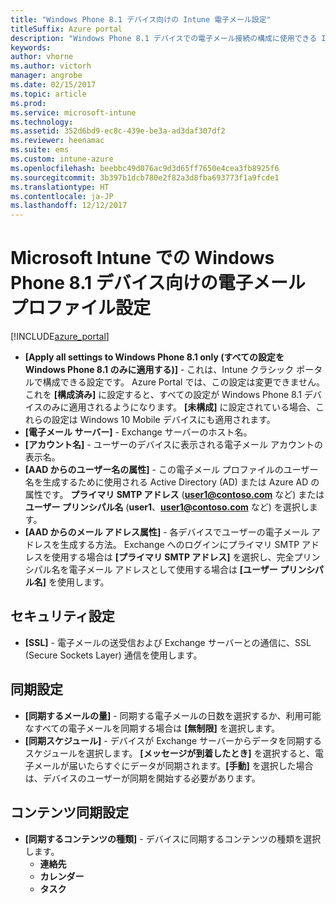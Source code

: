 ```yaml
---
title: "Windows Phone 8.1 デバイス向けの Intune 電子メール設定"
titleSuffix: Azure portal
description: "Windows Phone 8.1 デバイスでの電子メール接続の構成に使用できる Intune 設定について説明します。\""
keywords: 
author: vhorne
ms.author: victorh
manager: angrobe
ms.date: 02/15/2017
ms.topic: article
ms.prod: 
ms.service: microsoft-intune
ms.technology: 
ms.assetid: 352d6bd9-ec8c-439e-be3a-ad3daf307df2
ms.reviewer: heenamac
ms.suite: ems
ms.custom: intune-azure
ms.openlocfilehash: beebbc49d076ac9d3d65ff7650e4cea3fb8925f6
ms.sourcegitcommit: 3b397b1dcb780e2f82a3d8fba693773f1a9fcde1
ms.translationtype: HT
ms.contentlocale: ja-JP
ms.lasthandoff: 12/12/2017
---
```

# <a name="email-profile-settings-for-windows-phone-81-devices-in-microsoft-intune"></a>Microsoft Intune での Windows Phone 8.1 デバイス向けの電子メール プロファイル設定

[!INCLUDE[azure_portal](./includes/azure_portal.md)]


- **[Apply all settings to Windows Phone 8.1 only (すべての設定を Windows Phone 8.1 のみに適用する)]** - これは、Intune クラシック ポータルで構成できる設定です。 Azure Portal では、この設定は変更できません。 これを **[構成済み]** に設定すると、すべての設定が Windows Phone 8.1 デバイスのみに適用されるようになります。 **[未構成]** に設定されている場合、これらの設定は Windows 10 Mobile デバイスにも適用されます。
- **[電子メール サーバー]** - Exchange サーバーのホスト名。
- **[アカウント名]** - ユーザーのデバイスに表示される電子メール アカウントの表示名。
- **[AAD からのユーザー名の属性]** - この電子メール プロファイルのユーザー名を生成するために使用される Active Directory (AD) または Azure AD の属性です。 **プライマリ SMTP アドレス** (**user1@contoso.com** など) または**ユーザー プリンシパル名** (**user1**、**user1@contoso.com** など) を選択します。
- **[AAD からのメール アドレス属性]** - 各デバイスでユーザーの電子メール アドレスを生成する方法。 Exchange へのログインにプライマリ SMTP アドレスを使用する場合は **[プライマリ SMTP アドレス]** を選択し、完全プリンシパル名を電子メール アドレスとして使用する場合は **[ユーザー プリンシパル名]** を使用します。


## <a name="security-settings"></a>セキュリティ設定

- **[SSL]** - 電子メールの送受信および Exchange サーバーとの通信に、SSL (Secure Sockets Layer) 通信を使用します。



## <a name="synchronization-settings"></a>同期設定

- **[同期するメールの量]** - 同期する電子メールの日数を選択するか、利用可能なすべての電子メールを同期する場合は **[無制限]** を選択します。
- **[同期スケジュール]** - デバイスが Exchange サーバーからデータを同期するスケジュールを選択します。 **[メッセージが到着したとき]** を選択すると、電子メールが届いたらすぐにデータが同期されます。**[手動]** を選択した場合は、デバイスのユーザーが同期を開始する必要があります。

## <a name="content-sync-settings"></a>コンテンツ同期設定

- **[同期するコンテンツの種類]** - デバイスに同期するコンテンツの種類を選択します。
    - **連絡先**
    - **カレンダー**
    - **タスク**
